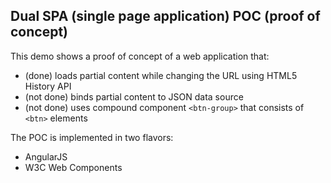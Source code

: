 ## Dual SPA (single page application) POC (proof of concept)

This demo shows a proof of concept of a web application that:

- (done) loads partial content while changing the URL using HTML5 History API
- (not done) binds partial content to JSON data source
- (not done) uses compound component `<btn-group>` that consists of `<btn>` elements

The POC is implemented in two flavors:

- AngularJS
- W3C Web Components
